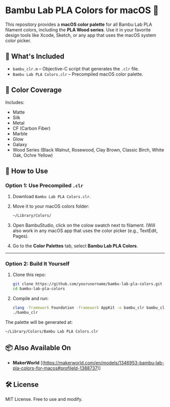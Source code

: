 # Bambu Lab PLA Colors for macOS 🎨

This repository provides a **macOS color palette** for all Bambu Lab PLA filament colors, including the **PLA Wood series**. Use it in your favorite design tools like Xcode, Sketch, or any app that uses the macOS system color picker.

## 📂 What's Included

- `bambu_clr.m` – Objective-C script that generates the `.clr` file.
- `Bambu Lab PLA Colors.clr` – Precompiled macOS color palette.

## 🎯 Color Coverage

Includes:
- Matte  
- Silk  
- Metal  
- CF (Carbon Fiber)  
- Marble  
- Glow  
- Galaxy  
- Wood Series (Black Walnut, Rosewood, Clay Brown, Classic Birch, White Oak, Ochre Yellow)  

## 🚀 How to Use

### Option 1: Use Precompiled `.clr`

1. Download `Bambu Lab PLA Colors.clr`.
2. Move it to your macOS colors folder:

   ```bash
   ~/Library/Colors/
   ```

3. Open BambuStudio, click on the colow swatch next to filament. (Will also work in any macOS app that uses the color picker (e.g., TextEdit, Pages).
4. Go to the **Color Palettes** tab, select **Bambu Lab PLA Colors**.

---

### Option 2: Build It Yourself

1. Clone this repo:

   ```bash
   git clone https://github.com/yourusername/bambu-lab-pla-colors.git
   cd bambu-lab-pla-colors
   ```

2. Compile and run:

   ```bash
   clang -framework Foundation -framework AppKit -o bambu_clr bambu_clr.m
   ./bambu_clr
   ```

The palette will be generated at:

```bash
~/Library/Colors/Bambu Lab PLA Colors.clr
```

## 📦 Also Available On

- **MakerWorld** [(https://makerworld.com/en/models/1346953-bambu-lab-pla-colors-for-macos#profileId-1388737)]

## 🛠️ License

MIT License. Free to use and modify.
